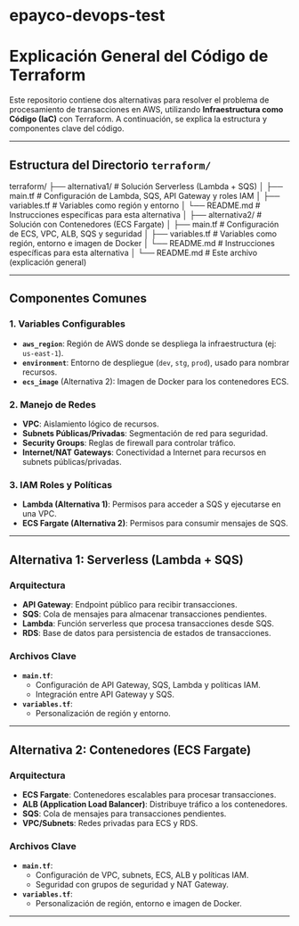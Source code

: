 # epayco-devops-test

# Explicación General del Código de Terraform

Este repositorio contiene dos alternativas para resolver el problema de procesamiento de transacciones en AWS, utilizando **Infraestructura como Código (IaC)** con Terraform. A continuación, se explica la estructura y componentes clave del código.

---

## Estructura del Directorio `terraform/`

terraform/
├── alternativa1/ # Solución Serverless (Lambda + SQS)
│ ├── main.tf # Configuración de Lambda, SQS, API Gateway y roles IAM
│ ├── variables.tf # Variables como región y entorno
│ └── README.md # Instrucciones específicas para esta alternativa
│
├── alternativa2/ # Solución con Contenedores (ECS Fargate)
│ ├── main.tf # Configuración de ECS, VPC, ALB, SQS y seguridad
│ ├── variables.tf # Variables como región, entorno e imagen de Docker
│ └── README.md # Instrucciones específicas para esta alternativa
│
└── README.md # Este archivo (explicación general)

---

## Componentes Comunes

### 1. **Variables Configurables**
   - **`aws_region`**: Región de AWS donde se despliega la infraestructura (ej: `us-east-1`).
   - **`environment`**: Entorno de despliegue (`dev`, `stg`, `prod`), usado para nombrar recursos.
   - **`ecs_image`** (Alternativa 2): Imagen de Docker para los contenedores ECS.

### 2. **Manejo de Redes**
   - **VPC**: Aislamiento lógico de recursos.
   - **Subnets Públicas/Privadas**: Segmentación de red para seguridad.
   - **Security Groups**: Reglas de firewall para controlar tráfico.
   - **Internet/NAT Gateways**: Conectividad a Internet para recursos en subnets públicas/privadas.

### 3. **IAM Roles y Políticas**
   - **Lambda (Alternativa 1)**: Permisos para acceder a SQS y ejecutarse en una VPC.
   - **ECS Fargate (Alternativa 2)**: Permisos para consumir mensajes de SQS.

---

## Alternativa 1: Serverless (Lambda + SQS)

### Arquitectura
- **API Gateway**: Endpoint público para recibir transacciones.
- **SQS**: Cola de mensajes para almacenar transacciones pendientes.
- **Lambda**: Función serverless que procesa transacciones desde SQS.
- **RDS**: Base de datos para persistencia de estados de transacciones.

### Archivos Clave
- **`main.tf`**:
  - Configuración de API Gateway, SQS, Lambda y políticas IAM.
  - Integración entre API Gateway y SQS.
- **`variables.tf`**:
  - Personalización de región y entorno.

---

## Alternativa 2: Contenedores (ECS Fargate)

### Arquitectura
- **ECS Fargate**: Contenedores escalables para procesar transacciones.
- **ALB (Application Load Balancer)**: Distribuye tráfico a los contenedores.
- **SQS**: Cola de mensajes para transacciones pendientes.
- **VPC/Subnets**: Redes privadas para ECS y RDS.

### Archivos Clave
- **`main.tf`**:
  - Configuración de VPC, subnets, ECS, ALB y políticas IAM.
  - Seguridad con grupos de seguridad y NAT Gateway.
- **`variables.tf`**:
  - Personalización de región, entorno e imagen de Docker.

---


